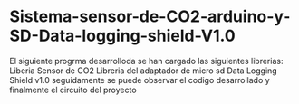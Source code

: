 # Sistema-sensor-de-CO2-arduino-y-SD-Data-logging-shield-V1.0

El siguiente progrma desarrolloda se han cargado las siguientes librerias:
Liberia Sensor de CO2
Libreria del adaptador de micro sd Data Logging Shield v1.0
seguidamente se puede observar el codigo desarrollado
y finalmente el circuito del proyecto
